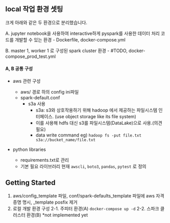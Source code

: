 ## local 작업 환경 셋팅
크게 아래와 같은 두 환경으로 분리했습니다.

A. jupyter notebook을 사용하여 interactive하게 pyspark를 사용한 데이터 처리 코드를 개발할 수 있는 환경
    - Dockerfile, docker-compose.yml

B. master 1, worker 1 로 구성된 spark cluster 환경
    - #TODO, docker-compose_prod_test.yml

#### A, B 공통 구성
- aws 관련 구성
    - aws/ 경로 하의 config ini파일
    - spark-default.conf
        - s3a 사용
            - s3a: s3와 상호작용하기 위해 hadoop 에서 제공하는 파일시스템 인터페이스. (use object storage like its file system)
            - 이를 사용해 hdfs 대신 s3를 파일시스템(DataLake)으로 사용.(의견 필요)
            - data write command eg) `hadoop fs -put file.txt s3a://bucket_name/file.txt`
                
- python libraries
    - requirements.txt로 관리
    - 기본 필요 라이브러리 현재 `awscli`, `boto3`, `pandas`, `pytest` 로 정의

## Getting Started
1. aws/config_template 파일, conf/spark-defaults_template 파일에 aws 자격증명 명시, _template posfix 제거
2. 로컬 개발 환경 구성
    2-1. 주피터 환경(A) `docker-compose up -d`
    2-2. 스파크 클러스터 환경(B) *not implemented yet